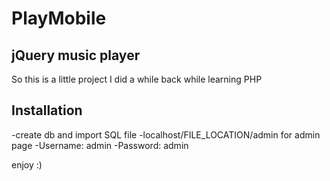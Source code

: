  # PlayMobile

## jQuery music player
So this is a little project I did a while back while learning PHP

## Installation
-create db and import SQL file
-localhost/FILE_LOCATION/admin for admin page
-Username: admin
-Password: admin

enjoy :)
